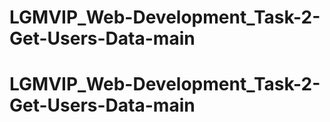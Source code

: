 # LGMVIP_Web-Development_Task-2-Get-Users-Data-main
# LGMVIP_Web-Development_Task-2-Get-Users-Data-main
